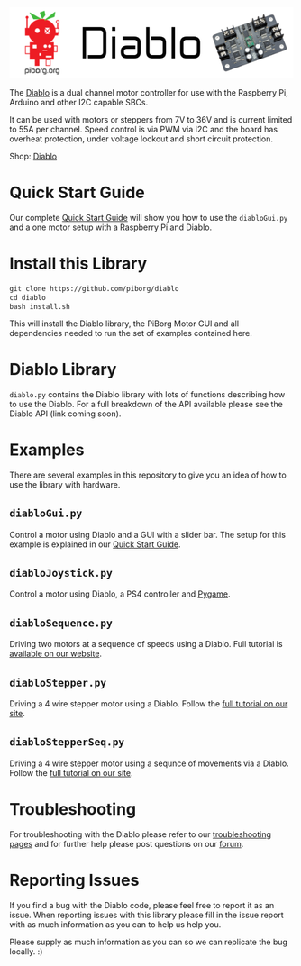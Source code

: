[![PiBorg's Diablo](diablo_banner.png)](https://piborg.org/diablo)

The [Diablo](https://www.piborg.org/diablo) is a dual channel motor controller for use with the Raspberry Pi, Arduino and other I2C capable SBCs.

It can be used with motors or steppers from 7V to 36V and is current limited to 55A per channel. Speed control is via PWM via I2C and the board has overheat protection, under voltage lockout and short circuit protection.

Shop: [Diablo](https://www.piborg.org/diablo)

# Quick Start Guide
Our complete [Quick Start Guide](https://www.piborg.org/blog/diablo-quick-start-guide) will show you how to use the ```diabloGui.py``` and a one motor setup with a Raspberry Pi and Diablo.

# Install this Library
```
git clone https://github.com/piborg/diablo
cd diablo
bash install.sh
```
This will install the Diablo library, the PiBorg Motor GUI and all dependencies needed to run the set of examples contained here.

# Diablo Library
```diablo.py``` contains the Diablo library with lots of functions describing how to use the Diablo. For a full breakdown of the API available please see the Diablo API (link coming soon).

# Examples
There are several examples in this repository to give you an idea of how to use the library with hardware.

## ```diabloGui.py```
Control a motor using Diablo and a GUI with a slider bar. The setup for this example is explained in our [Quick Start Guide](https://www.piborg.org/blog/diablo-quick-start-guide).

## ```diabloJoystick.py```
Control a motor using Diablo, a PS4 controller and [Pygame](https://www.pygame.org/).

## ```diabloSequence.py```
Driving two motors at a sequence of speeds using a Diablo. Full tutorial is [available on our website](https://www.piborg.org/blog/build/diablo-build/diablo-motor-sequence-example).

## ```diabloStepper.py```
Driving a 4 wire stepper motor using a Diablo. Follow the [full tutorial on our site](https://www.piborg.org/blog/build/diablo-build/diablo-stepper-example).

## ```diabloStepperSeq.py```
Driving a 4 wire stepper motor using a sequnce of movements via a Diablo. Follow the [full tutorial on our site](https://www.piborg.org/blog/build/diablo-build/diablo-stepper-example).

# Troubleshooting
For troubleshooting with the Diablo please refer to our [troubleshooting pages](https://www.piborg.org/blog/diablo-troubleshooting) and for further help please post questions on our [forum](http://forum.piborg.org/forum/diablo).

# Reporting Issues

If you find a bug with the Diablo code, please feel free to report it as an issue. When reporting issues with this library please fill in the issue report with as much information as you can to help us help you.

Please supply as much information as you can so we can replicate the bug locally. :)
